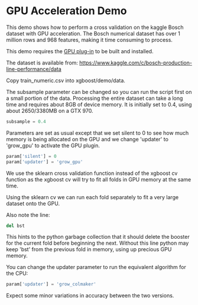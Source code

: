 # GPU Acceleration Demo

This demo shows how to perform a cross validation on the kaggle Bosch dataset with GPU acceleration. The Bosch numerical dataset has over 1 million rows and 968 features, making it time consuming to process.

This demo requires the [GPU plug-in](https://github.com/dmlc/xgboost/tree/master/plugin/updater_gpu) to be built and installed.

The dataset is available from:
https://www.kaggle.com/c/bosch-production-line-performance/data

Copy train_numeric.csv into xgboost/demo/data.

The subsample parameter can be changed so you can run the script first on a small portion of the data. Processing the entire dataset can take a long time and requires about 8GB of device memory. It is initially set to 0.4, using about 2650/3380MB on a GTX 970. 

```python
subsample = 0.4
```

Parameters are set as usual except that we set silent to 0 to see how much memory is being allocated on the GPU and we change 'updater' to 'grow_gpu' to activate the GPU plugin.

```python
param['silent'] = 0
param['updater'] = 'grow_gpu'
```

We use the sklearn cross validation function instead of the xgboost cv function as the xgboost cv will try to fit all folds in GPU memory at the same time.

Using the sklearn cv we can run each fold separately to fit a very large dataset onto the GPU.

Also note the line:
```python
del bst
```

This hints to the python garbage collection that it should delete the booster for the current fold before beginning the next. Without this line python may keep 'bst' from the previous fold in memory, using up precious GPU memory. 

You can change the updater parameter to run the equivalent algorithm for the CPU:
```python
param['updater'] = 'grow_colmaker'
```

Expect some minor variations in accuracy between the two versions.

